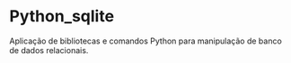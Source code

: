 # Python_sqlite
Aplicação de bibliotecas e comandos Python para manipulação de banco de dados relacionais.
